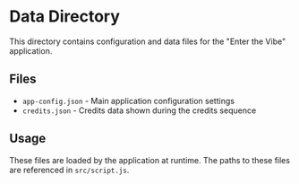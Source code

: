 # Data Directory

This directory contains configuration and data files for the "Enter the Vibe" application.

## Files

- `app-config.json` - Main application configuration settings
- `credits.json` - Credits data shown during the credits sequence

## Usage

These files are loaded by the application at runtime. The paths to these files are referenced in `src/script.js`. 